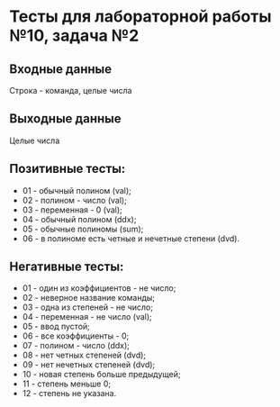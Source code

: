 # Тесты для лабораторной работы №10, задача №2

## Входные данные
Строка - команда, целые числа

## Выходные данные
Целые числа

## Позитивные тесты:
- 01 - обычный полином (val);
- 02 - полином - число (val);
- 03 - переменная - 0 (val);
- 04 - обычный полином (ddx);
- 05 - обычные полиномы (sum);
- 06 - в полиноме есть четные и нечетные степени (dvd).

## Негативные тесты:
- 01 - один из коэффициентов - не число;
- 02 - неверное название команды;
- 03 - одна из степеней - не число;
- 04 - переменная - не число (val);
- 05 - ввод пустой;
- 06 - все коэффициенты - 0;
- 07 - полином - число (ddx);
- 08 - нет четных степеней (dvd);
- 09 - нет нечетных степеней (dvd);
- 10 - новая степень больше предыдущей;
- 11 - степень меньше 0;
- 12 - степень не указана.
